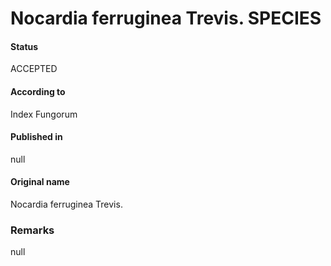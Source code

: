 Nocardia ferruginea Trevis. SPECIES
=======

#### Status
ACCEPTED

#### According to
Index Fungorum

#### Published in
null

#### Original name
Nocardia ferruginea Trevis.

### Remarks
null